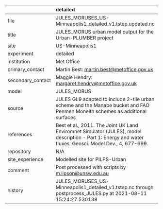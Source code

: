 |                   | detailed                                                                                                                                                |
|:------------------|:--------------------------------------------------------------------------------------------------------------------------------------------------------|
| file              | JULES_MORUSES_US-Minneapolis1_detailed_v1.tstep.updated.nc                                                                                              |
| title             | JULES_MORUS urban model output for the Urban-PLUMBER project                                                                                            |
| site              | US-Minneapolis1                                                                                                                                         |
| experiment        | detailed                                                                                                                                                |
| institution       | Met Office                                                                                                                                              |
| primary_contact   | Martin Best: martin.best@metoffice.gov.uk                                                                                                               |
| secondary_contact | Maggie Hendry: margaret.hendry@metoffice.gov.uk                                                                                                         |
| model             | JULES_MORUS                                                                                                                                             |
| source            | JULES GL9 adapted to include 2-tile urban scheme and the Manabe bucket and FAO Penmen Moneith schemes as additional surfaces                            |
| references        | Best et al., 2011. The Joint UK Land Enviromnet Simulator (JULES), model description - Part 1: Energy and water fluxes. Geosci. Model Dev., 4, 677-699. |
| repository        | N/A                                                                                                                                                     |
| site_experience   | Modelled site for PILPS-Urban                                                                                                                           |
| comment           | Post processed with scripts by m.lipson@unsw.edu.au                                                                                                     |
| history           | JULES_MORUSES_US-Minneapolis1_detailed_v1.tstep.nc through postprocess_JULES.py at 2021-08-11 15:24:27.530138                                           |
